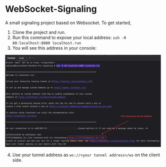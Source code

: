 # WebSocket-Signaling

A small signaling project based on Websocket. To get started,

1. Clone the project and run.
2. Run this command to expose your local address: `ssh -R 80:localhost:8080 localhost.run`
3. You will see this address in your console:

![Image Placeholder](https://github.com/YKuvonchbek/WebSocket-Signaling/blob/main/image_1681813918.png)

4. Use your tunnel address as `ws://<your tunnel address>/ws` on the client side.
